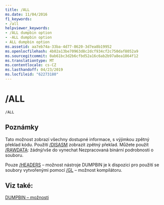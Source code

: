 ```yaml
---
title: /ALL
ms.date: 11/04/2016
f1_keywords:
- /all
helpviewer_keywords:
- /ALL dumpbin option
- -ALL dumpbin option
- ALL dumpbin option
ms.assetid: aa7eb74a-33ba-4d77-8620-3d7ea8b19952
ms.openlocfilehash: 4b02a13be70963d8c2dcf934cf2c750daf8052a9
ms.sourcegitcommit: 0ab61bc3d2b6cfbd52a16c6ab2b97a8ea1864f12
ms.translationtype: MT
ms.contentlocale: cs-CZ
ms.lasthandoff: 04/23/2019
ms.locfileid: "62273180"
---
```

# <a name="all"></a>/ALL

```
/ALL
```

## <a name="remarks"></a>Poznámky

Tato možnost zobrazí všechny dostupné informace, s výjimkou zpětný překlad kódu. Použití [/DISASM](disasm.md) zobrazit zpětný překlad. Můžete použít [/RAWDATA](rawdata.md): žádný/vše do vynechat Nezpracovaná binární podrobnosti o souboru.

Pouze [/HEADERS](headers.md) – možnost nástroje DUMPBIN je k dispozici pro použití se soubory vytvořenými pomocí [/GL](gl-whole-program-optimization.md) – možnost kompilátoru.

## <a name="see-also"></a>Viz také:

[DUMPBIN – možnosti](dumpbin-options.md)
